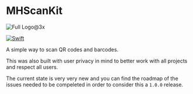 # MHScanKit

![Full Logo@3x](https://user-images.githubusercontent.com/9045677/161443312-190d63a0-462c-4292-9691-31e2bbee616a.png)

[![Swift](https://github.com/michaelharrigan/MHScanKit/actions/workflows/swift.yml/badge.svg)](https://github.com/michaelharrigan/MHScanKit/actions/workflows/swift.yml)

A simple way to scan QR codes and barcodes.

This was also built with user privacy in mind to better work with all projects and respect all users.

The current state is very very new and you can find the roadmap of the issues needed to be compeleted in order to consider this a `1.0.0` release.
